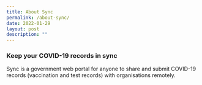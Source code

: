 ```yaml
---
title: About Sync
permalink: /about-sync/
date: 2022-01-29
layout: post
description: ""
---
```

### **Keep your COVID-19 records in sync**


Sync is a government web portal for anyone to share and submit COVID-19 records (vaccination and test records) with organisations remotely.